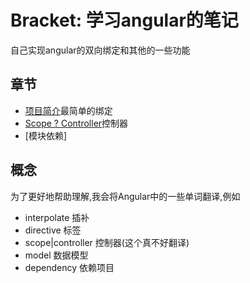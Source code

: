 # Bracket: 学习angular的笔记
自己实现angular的双向绑定和其他的一些功能

## 章节
* [项目简介](chapters/ch1/README.md)最简单的绑定
* [Scope ? Controller](chapters/ch2/readme.md#interpolation)控制器
* [模块依赖]

## 概念
为了更好地帮助理解,我会将Angular中的一些单词翻译,例如

* interpolate 插补
* directive 标签
* scope|controller 控制器(这个真不好翻译)
* model 数据模型
* dependency 依赖项目

